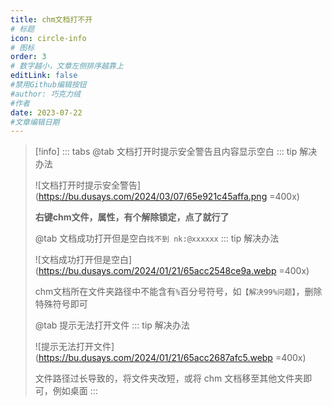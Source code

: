 ```yaml
---
title: chm文档打不开
# 标题
icon: circle-info
# 图标
order: 3
# 数字越小，文章左侧排序越靠上
editLink: false
#禁用Github编辑按钮
#author: 巧克力绒
#作者
date: 2023-07-22
#文章编辑日期
---
```


> [!info]
> ::: tabs
> @tab 文档打开时提示安全警告且内容显示空白
> ::: tip 解决办法
> 
> ![文档打开时提示安全警告](https://bu.dusays.com/2024/03/07/65e921c45affa.png =400x)
> 
> **右键chm文件，属性，有个解除锁定，点了就行了**
> 
> 
> @tab 文档成功打开但是空白`找不到 nk:@xxxxxx`
> ::: tip 解决办法
> 
> ![文档成功打开但是空白](https://bu.dusays.com/2024/01/21/65acc2548ce9a.webp =400x)
> 
> chm文档所在文件夹路径中不能含有```%```百分号符号，如```【解决99%问题】```，删除特殊符号即可
> 
> 
> 
> @tab 提示无法打开文件
> ::: tip 解决办法
> 
> ![提示无法打开文件](https://bu.dusays.com/2024/01/21/65acc2687afc5.webp =400x)
> 
> 文件路径过长导致的，将文件夹改短，或将 chm 文档移至其他文件夹即可，例如桌面
> :::

